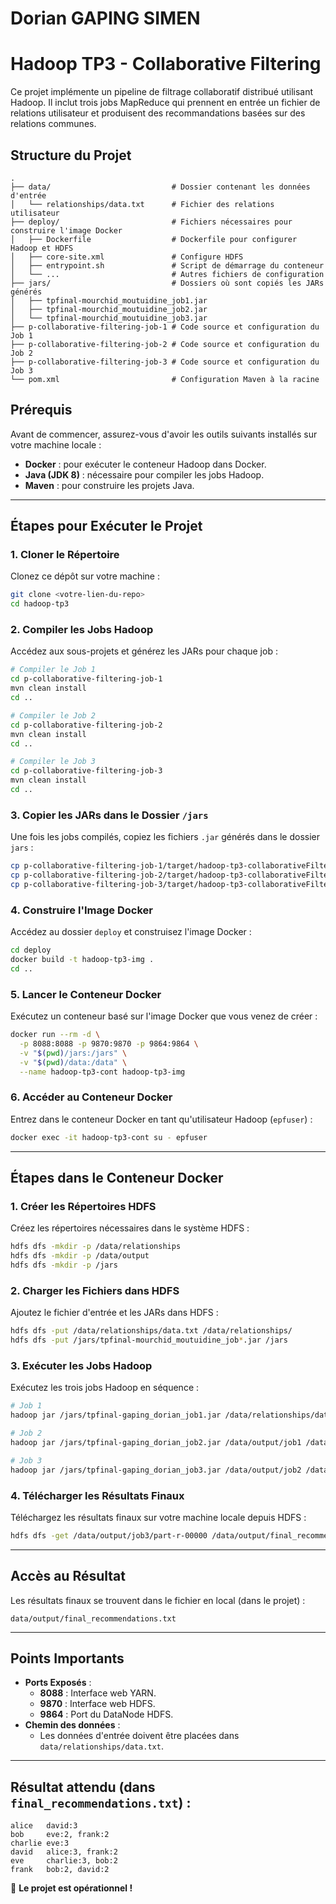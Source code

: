 # Dorian GAPING SIMEN
# Hadoop TP3 - Collaborative Filtering

Ce projet implémente un pipeline de filtrage collaboratif distribué utilisant Hadoop. Il inclut trois jobs MapReduce qui prennent en entrée un fichier de relations utilisateur et produisent des recommandations basées sur des relations communes.

## Structure du Projet

```
.
├── data/                           # Dossier contenant les données d'entrée
│   └── relationships/data.txt      # Fichier des relations utilisateur
├── deploy/                         # Fichiers nécessaires pour construire l'image Docker
│   ├── Dockerfile                  # Dockerfile pour configurer Hadoop et HDFS
│   ├── core-site.xml               # Configure HDFS
│   ├── entrypoint.sh               # Script de démarrage du conteneur
│   └── ...                         # Autres fichiers de configuration
├── jars/                           # Dossiers où sont copiés les JARs générés
│   ├── tpfinal-mourchid_moutuidine_job1.jar
│   ├── tpfinal-mourchid_moutuidine_job2.jar
│   └── tpfinal-mourchid_moutuidine_job3.jar
├── p-collaborative-filtering-job-1 # Code source et configuration du Job 1
├── p-collaborative-filtering-job-2 # Code source et configuration du Job 2
├── p-collaborative-filtering-job-3 # Code source et configuration du Job 3
└── pom.xml                         # Configuration Maven à la racine
```

## Prérequis

Avant de commencer, assurez-vous d'avoir les outils suivants installés sur votre machine locale :

- **Docker** : pour exécuter le conteneur Hadoop dans Docker.
- **Java (JDK 8)** : nécessaire pour compiler les jobs Hadoop.
- **Maven** : pour construire les projets Java.

---

## Étapes pour Exécuter le Projet

### 1. Cloner le Répertoire

Clonez ce dépôt sur votre machine :

```bash
git clone <votre-lien-du-repo>
cd hadoop-tp3
```

### 2. Compiler les Jobs Hadoop

Accédez aux sous-projets et générez les JARs pour chaque job :

```bash
# Compiler le Job 1
cd p-collaborative-filtering-job-1
mvn clean install
cd ..

# Compiler le Job 2
cd p-collaborative-filtering-job-2
mvn clean install
cd ..

# Compiler le Job 3
cd p-collaborative-filtering-job-3
mvn clean install
cd ..
```

### 3. Copier les JARs dans le Dossier `/jars`

Une fois les jobs compilés, copiez les fichiers `.jar` générés dans le dossier `jars` :

```bash
cp p-collaborative-filtering-job-1/target/hadoop-tp3-collaborativeFiltering-job1-1.0.jar jars/tpfinal-mourchid_moutuidine_job1.jar
cp p-collaborative-filtering-job-2/target/hadoop-tp3-collaborativeFiltering-job2-1.0.jar jars/tpfinal-mourchid_moutuidine_job2.jar
cp p-collaborative-filtering-job-3/target/hadoop-tp3-collaborativeFiltering-job3-1.0.jar jars/tpfinal-mourchid_moutuidine_job3.jar
```

### 4. Construire l'Image Docker

Accédez au dossier `deploy` et construisez l'image Docker :

```bash
cd deploy
docker build -t hadoop-tp3-img .
cd ..
```

### 5. Lancer le Conteneur Docker

Exécutez un conteneur basé sur l'image Docker que vous venez de créer :

```bash
docker run --rm -d \
  -p 8088:8088 -p 9870:9870 -p 9864:9864 \
  -v "$(pwd)/jars:/jars" \
  -v "$(pwd)/data:/data" \
  --name hadoop-tp3-cont hadoop-tp3-img
```

### 6. Accéder au Conteneur Docker

Entrez dans le conteneur Docker en tant qu'utilisateur Hadoop (`epfuser`) :

```bash
docker exec -it hadoop-tp3-cont su - epfuser
```

---

## Étapes dans le Conteneur Docker

### 1. Créer les Répertoires HDFS

Créez les répertoires nécessaires dans le système HDFS :

```bash
hdfs dfs -mkdir -p /data/relationships
hdfs dfs -mkdir -p /data/output
hdfs dfs -mkdir -p /jars
```

### 2. Charger les Fichiers dans HDFS

Ajoutez le fichier d'entrée et les JARs dans HDFS :

```bash
hdfs dfs -put /data/relationships/data.txt /data/relationships/
hdfs dfs -put /jars/tpfinal-mourchid_moutuidine_job*.jar /jars
```

### 3. Exécuter les Jobs Hadoop

Exécutez les trois jobs Hadoop en séquence :

```bash
# Job 1
hadoop jar /jars/tpfinal-gaping_dorian_job1.jar /data/relationships/data.txt /data/output/job1

# Job 2
hadoop jar /jars/tpfinal-gaping_dorian_job2.jar /data/output/job1 /data/output/job2

# Job 3
hadoop jar /jars/tpfinal-gaping_dorian_job3.jar /data/output/job2 /data/output/job3
```

### 4. Télécharger les Résultats Finaux

Téléchargez les résultats finaux sur votre machine locale depuis HDFS :

```bash
hdfs dfs -get /data/output/job3/part-r-00000 /data/output/final_recommendations.txt
```

---

## Accès au Résultat

Les résultats finaux se trouvent dans le fichier en local (dans le projet) :

```
data/output/final_recommendations.txt
```

---

## Points Importants

- **Ports Exposés** :
  - **8088** : Interface web YARN.
  - **9870** : Interface web HDFS.
  - **9864** : Port du DataNode HDFS.
- **Chemin des données** :
  - Les données d'entrée doivent être placées dans `data/relationships/data.txt`.

---

## Résultat attendu (dans `final_recommendations.txt`) :

```
alice   david:3
bob     eve:2, frank:2
charlie eve:3
david   alice:3, frank:2
eve     charlie:3, bob:2
frank   bob:2, david:2
```

🎉 **Le projet est opérationnel !**
